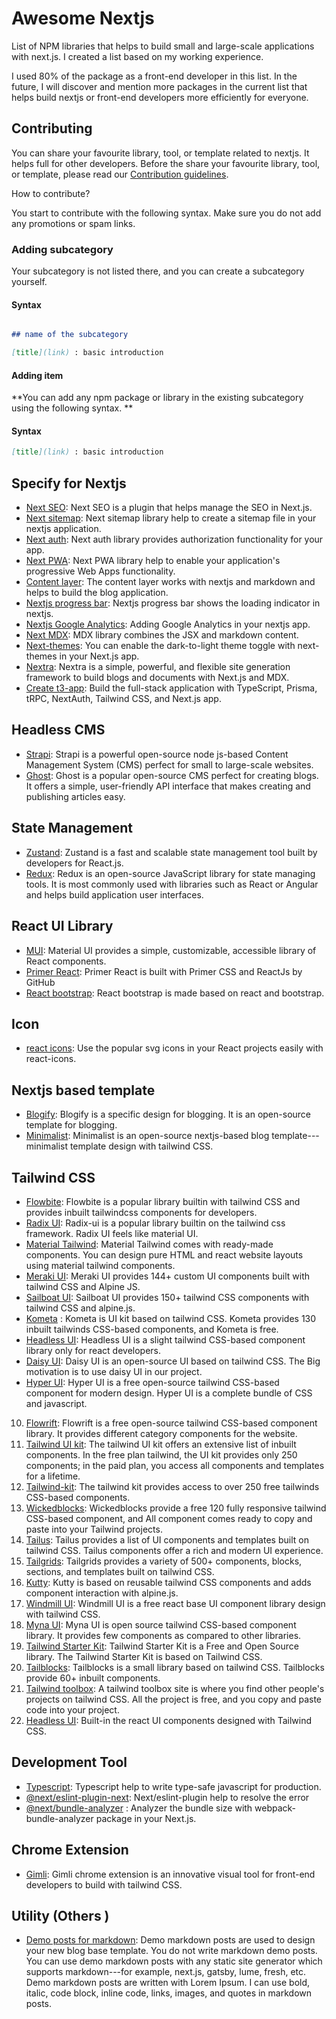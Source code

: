 # Awesome Nextjs

List of NPM libraries that helps to build small and large-scale applications with next.js. I created a list based on my working experience.

I used 80% of the package as a front-end developer in this list. In the future, I will discover and mention more packages in the current list that helps build nextjs or front-end developers more efficiently for everyone.

## Contributing

You can share your favourite library, tool, or template related to nextjs. It helps full for other developers. Before the share your favourite library, tool, or template, please read our [Contribution guidelines](https://dillinger.io/.github/CONTRIBUTING.md).

How to contribute?

You start to contribute with the following syntax. Make sure you do not add any promotions or spam links.

### Adding subcategory

Your subcategory is not listed there, and you can create a subcategory yourself.

#### Syntax
```markdown

## name of the subcategory

[title](link) : basic introduction
```

#### Adding item

**You can add any npm package or library in the existing subcategory using the following syntax. **

#### Syntax 

```markdown
[title](link) : basic introduction
```
## Specify for Nextjs

- [Next SEO](https://www.npmjs.com/package/next-seo): Next SEO is a plugin that helps manage the SEO in Next.js.
- [Next sitemap](https://www.npmjs.com/package/next-sitemap): Next sitemap library help to create a sitemap file in your nextjs application.
- [Next auth](https://www.npmjs.com/package/next-auth): Next auth library provides authorization functionality for your app.
- [Next PWA](https://www.npmjs.com/package/next-pwa): Next PWA library help to enable your application's progressive Web Apps functionality.
- [Content layer](https://www.npmjs.com/package/contentlayer): The content layer works with nextjs and markdown and helps to build the blog application.
- [Nextjs progress bar](https://www.npmjs.com/package/nextjs-progressbar): Nextjs progress bar shows the loading indicator in nextjs.
- [Nextjs Google Analytics](https://www.npmjs.com/package/nextjs-google-analytics): Adding Google Analytics in your nextjs app.
- [Next MDX](https://www.npmjs.com/package/@next/mdx): MDX library combines the JSX and markdown content.
- [Next-themes](https://www.npmjs.com/package/next-themes): You can enable the dark-to-light theme toggle with next-themes in your Next.js app.
- [Nextra](https://nextra.site/): Nextra is a simple, powerful, and flexible site generation framework to build blogs and documents with Next.js and MDX.
- [Create t3-app](https://create.t3.gg/): Build the full-stack application with TypeScript, Prisma, tRPC, NextAuth, Tailwind CSS, and Next.js app.

## Headless CMS


- [Strapi](https://strapi.io/): Strapi is a powerful open-source node js-based Content Management System (CMS) perfect for small to large-scale websites.
- [Ghost](https://ghost.org/): Ghost is a popular open-source CMS perfect for creating blogs. It offers a simple, user-friendly API interface that makes creating and publishing articles easy.

State Management
----------------

- [Zustand](https://github.com/pmndrs/zustand): Zustand is a fast and scalable state management tool built by developers for React.js.
- [Redux](https://redux.js.org/): Redux is an open-source JavaScript library for state managing tools. It is most commonly used with libraries such as React or Angular and helps build application user interfaces.

React UI Library
----------------

- [MUI](https://mui.com/): Material UI provides a simple, customizable, accessible library of React components.
- [Primer React](https://primer.style/react/): Primer React is built with Primer CSS and ReactJs by GitHub
- [React bootstrap](https://react-bootstrap.github.io/): React bootstrap is made based on react and bootstrap.

Icon
----

- [react icons](https://react-icons.github.io/react-icons/): Use the popular svg icons in your React projects easily with react-icons.

Nextjs based template
---------------------

- [Blogify](https://github.com/frontendweb3/blogify): Blogify is a specific design for blogging. It is an open-source template for blogging.
- [Minimalist](https://github.com/frontendweb3/minimalist): Minimalist is an open-source nextjs-based blog template---minimalist template design with tailwind CSS.

Tailwind CSS
------------

- [Flowbite](https://flowbite.com/): Flowbite is a popular library builtin with tailwind CSS and provides inbuilt tailwindcss components for developers.
- [Radix UI](https://www.radix-ui.com/): Radix-ui is a popular library builtin on the tailwind css framework. Radix UI feels like material UI.
- [Material Tailwind](https://www.material-tailwind.com/): Material Tailwind comes with ready-made components. You can design pure HTML and react website layouts using material tailwind components.
- [Meraki UI](https://merakiui.com/): Meraki UI provides 144+ custom UI components built with tailwind CSS and Alpine JS.
- [Sailboat UI](https://sailboatui.com/): Sailboat UI provides 150+ tailwind CSS components with tailwind CSS and alpine.js.
- [Kometa](https://kitwind.io/products/kometa/) : Kometa is UI kit based on tailwind CSS. Kometa provides 130 inbuilt tailwinds CSS-based components, and Kometa is free.
- [Headless UI](https://headlessui.com/): Headless UI is a slight tailwind CSS-based component library only for react developers.
- [Daisy UI](https://daisyui.com/): Daisy UI is an open-source UI based on tailwind CSS. The Big motivation is to use daisy UI in our project.
- [Hyper UI](https://www.hyperui.dev/): Hyper UI is a free open-source tailwind CSS-based component for modern design. Hyper UI is a complete bundle of CSS and javascript.
10. [Flowrift](https://flowrift.com/c/banner): Flowrift is a free open-source tailwind CSS-based component library. It provides different category components for the website.
11. [Tailwind UI kit](https://tailwinduikit.com/): The tailwind UI kit offers an extensive list of inbuilt components. In the free plan tailwind, the UI kit provides only 250 components; in the paid plan, you access all components and templates for a lifetime.
12. [Tailwind-kit](https://www.tailwind-kit.com/): The tailwind kit provides access to over 250 free tailwinds CSS-based components.
13. [Wickedblocks](https://wickedblocks.dev/): Wickedblocks provide a free 120 fully responsive tailwind CSS-based component, and All component comes ready to copy and paste into your Tailwind projects.
14. [Tailus](https://tailus.io/): Tailus provides a list of UI components and templates built on tailwind CSS. Tailus components offer a rich and modern UI experience.
15. [Tailgrids](https://tailgrids.com/): Tailgrids provides a variety of 500+ components, blocks, sections, and templates built on tailwind CSS.
16. [Kutty](https://kutty.netlify.app/): Kutty is based on reusable tailwind CSS components and adds component interaction with alpine.js.
17. [Windmill UI](https://windmillui.com/): Windmill UI is a free react base UI component library design with tailwind CSS.
18. [Myna UI](https://mynaui.com/): Myna UI is open source tailwind CSS-based component library. It provides few components as compared to other libraries.
19. [Tailwind Starter Kit](https://www.creative-tim.com/learning-lab/tailwind-starter-kit/presentation): Tailwind Starter Kit is a Free and Open Source library. The Tailwind Starter Kit is based on Tailwind CSS.
20. [Tailblocks](https://tailblocks.cc/): Tailblocks is a small library based on tailwind CSS. Tailblocks provide 60+ inbuilt components.
21. [Tailwind toolbox](https://www.tailwindtoolbox.com/): A tailwind toolbox site is where you find other people's projects on tailwind CSS. All the project is free, and you copy and paste code into your project.
22. [Headless UI](https://headlessui.com/): Built-in the react UI components designed with Tailwind CSS.

Development Tool
----------------

- [Typescript](https://www.typescriptlang.org/): Typescript help to write type-safe javascript for production.
- [@next/eslint-plugin-next](https://www.npmjs.com/package/@next/eslint-plugin-next): Next/eslint-plugin help to resolve the error
- [@next/bundle-analyzer](https://www.npmjs.com/package/@next/bundle-analyzer) : Analyzer the bundle size with webpack-bundle-analyzer package in your Next.js.

Chrome Extension
----------------

- [Gimli](https://gimli.app/): Gimli chrome extension is an innovative visual tool for front-end developers to build with tailwind CSS.

Utility (Others )
-----------------

- [Demo posts for markdown](https://github.com/frontendweb3/Demo-markdown-posts): Demo markdown posts are used to design your new blog base template. You do not write markdown demo posts. You can use demo markdown posts with any static site generator which supports markdown---for example, next.js, gatsby, lume, fresh, etc. Demo markdown posts are written with Lorem Ipsum. I can use bold, italic, code block, inline code, links, images, and quotes in markdown posts.
